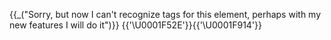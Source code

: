 {{_("Sorry, but now I can't recognize tags for this element, perhaps with my new features I will do it")}} {{'\U0001F52E'}}{{'\U0001F914'}}
